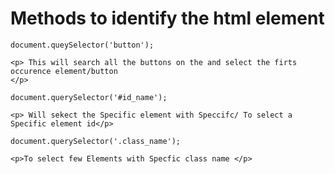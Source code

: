 # Methods to identify the html element 
    document.queySelector('button');

    <p> This will search all the buttons on the and select the firts occurence element/button
    </p>

    document.querySelector('#id_name');

    <p> Will sekect the Specific element with Speccifc/ To select a Specific element id</p>

    document.querySelector('.class_name');

    <p>To select few Elements with Specfic class name </p>
    